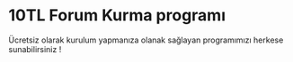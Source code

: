 # 10TL Forum Kurma programı
Ücretsiz olarak kurulum yapmanıza olanak sağlayan programımızı herkese sunabilirsiniz !
